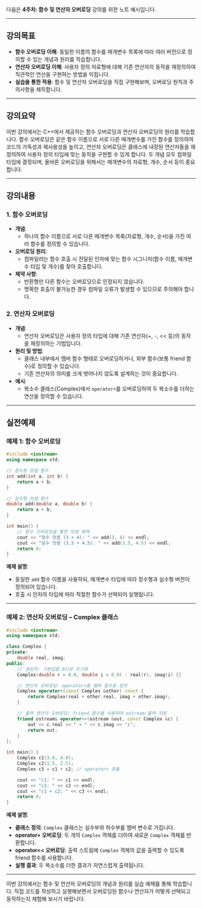 다음은 **4주차: 함수 및 연산자 오버로딩** 강의를 위한 노트 예시입니다.

---

## 강의목표
- **함수 오버로딩 이해**: 동일한 이름의 함수를 매개변수 목록에 따라 여러 버전으로 정의할 수 있는 개념과 원리를 학습합니다.
- **연산자 오버로딩 이해**: 사용자 정의 자료형에 대해 기존 연산자의 동작을 재정의하여 직관적인 연산을 구현하는 방법을 익힙니다.
- **실습을 통한 적용**: 함수 및 연산자 오버로딩을 직접 구현해보며, 오버로딩 원칙과 주의사항을 체득합니다.

---

## 강의요약
이번 강의에서는 C++에서 제공하는 함수 오버로딩과 연산자 오버로딩의 원리를 학습합니다. 함수 오버로딩은 같은 함수 이름으로 서로 다른 매개변수를 가진 함수를 정의하여 코드의 가독성과 재사용성을 높이고, 연산자 오버로딩은 클래스에 내장된 연산자들을 재정의하여 사용자 정의 타입에 맞는 동작을 구현할 수 있게 합니다. 두 개념 모두 컴파일 타임에 결정되며, 올바른 오버로딩을 위해서는 매개변수의 자료형, 개수, 순서 등이 중요합니다.

---

## 강의내용

### 1. 함수 오버로딩
- **개념**:  
  - 하나의 함수 이름으로 서로 다른 매개변수 목록(자료형, 개수, 순서)을 가진 여러 함수를 정의할 수 있습니다.
- **오버로딩 원리**:  
  - 컴파일러는 함수 호출 시 전달된 인자에 맞는 함수 시그니처(함수 이름, 매개변수 타입 및 개수)를 찾아 호출합니다.
- **제약 사항**:  
  - 반환형만 다른 함수는 오버로딩으로 인정되지 않습니다.
  - 명확한 호출이 불가능한 경우 컴파일 오류가 발생할 수 있으므로 주의해야 합니다.

### 2. 연산자 오버로딩
- **개념**:  
  - 연산자 오버로딩은 사용자 정의 타입에 대해 기존 연산자(+, -, << 등)의 동작을 재정의하는 기법입니다.
- **원리 및 방법**:  
  - 클래스 내부에서 멤버 함수 형태로 오버로딩하거나, 외부 함수(보통 friend 함수)로 정의할 수 있습니다.
  - 기존 연산자의 의미를 크게 벗어나지 않도록 설계하는 것이 중요합니다.
- **예시**:  
  - 복소수 클래스(Complex)에서 `operator+`를 오버로딩하여 두 복소수를 더하는 연산을 정의할 수 있습니다.

---

## 실전예제

### 예제 1: 함수 오버로딩

```cpp
#include <iostream>
using namespace std;

// 정수형 덧셈 함수
int add(int a, int b) {
    return a + b;
}

// 실수형 덧셈 함수
double add(double a, double b) {
    return a + b;
}

int main() {
    // 함수 오버로딩을 통한 덧셈 예제
    cout << "정수 덧셈 (3 + 4): " << add(3, 4) << endl;
    cout << "실수 덧셈 (3.5 + 4.5): " << add(3.5, 4.5) << endl;
    return 0;
}
```

**예제 설명**:
- 동일한 `add` 함수 이름을 사용하되, 매개변수 타입에 따라 정수형과 실수형 버전이 정의되어 있습니다.
- 호출 시 인자의 타입에 따라 적절한 함수가 선택되어 실행됩니다.

---

### 예제 2: 연산자 오버로딩 – Complex 클래스

```cpp
#include <iostream>
using namespace std;

class Complex {
private:
    double real, imag;
public:
    // 생성자: 기본값을 0으로 초기화
    Complex(double r = 0.0, double i = 0.0) : real(r), imag(i) {}

    // 연산자 오버로딩: operator+를 멤버 함수로 정의
    Complex operator+(const Complex &other) const {
        return Complex(real + other.real, imag + other.imag);
    }

    // 출력 연산자 오버로딩: friend 함수를 사용하여 ostream 출력 지원
    friend ostream& operator<<(ostream &out, const Complex &c) {
        out << c.real << " + " << c.imag << "i";
        return out;
    }
};

int main() {
    Complex c1(3.0, 4.0);
    Complex c2(1.5, 2.5);
    Complex c3 = c1 + c2; // operator+ 호출

    cout << "c1: " << c1 << endl;
    cout << "c2: " << c2 << endl;
    cout << "c1 + c2: " << c3 << endl;
    return 0;
}
```

**예제 설명**:
- **클래스 정의**: `Complex` 클래스는 실수부와 허수부를 멤버 변수로 가집니다.
- **operator+ 오버로딩**: 두 개의 `Complex` 객체를 더하여 새로운 `Complex` 객체를 반환합니다.
- **operator<< 오버로딩**: 출력 스트림에 `Complex` 객체의 값을 출력할 수 있도록 friend 함수를 사용합니다.
- **실행 결과**: 두 복소수를 더한 결과가 자연스럽게 출력됩니다.

---

이번 강의에서는 함수 및 연산자 오버로딩의 개념과 원리를 실습 예제를 통해 학습합니다. 직접 코드를 작성하고 실행해보면서 오버로딩된 함수나 연산자가 어떻게 선택되고 동작하는지 체험해 보시기 바랍니다.
